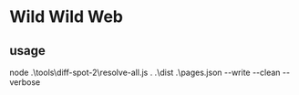 # Wild Wild Web

## usage
node .\tools\diff-spot-2\resolve-all.js . .\dist  .\pages.json --write --clean --verbose